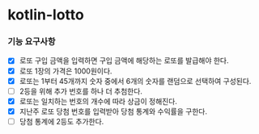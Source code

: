 # kotlin-lotto

### 기능 요구사항

- [x] 로또 구입 금액을 입력하면 구입 금액에 해당하는 로또를 발급해야 한다.
- [x] 로또 1장의 가격은 1000원이다.
- [x] 로또는 1부터 45개까지 숫자 중에서 6개의 숫자를 랜덤으로 선택하여 구성된다.
- [ ] 2등을 위해 추가 번호를 하나 더 추첨한다.
- [x] 로또는 일치하는 번호의 개수에 따라 상금이 정해진다.
- [x] 지난주 로또 당첨 번호를 입력받아 당첨 통계와 수익률을 구한다.
- [ ] 당첨 통계에 2등도 추가한다.